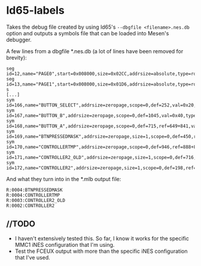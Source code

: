# ld65-labels

Takes the debug file created by using ld65's `--dbgfile <filename>.nes.db` option and outputs a symbols file that can be loaded into Mesen's debugger.

A few lines from a dbgfile *.nes.db (a lot of lines have been removed for brevity):

```
seg	id=12,name="PAGE0",start=0x008000,size=0x02CC,addrsize=absolute,type=ro,oname="bin/runner.nes",ooffs=16
seg	id=13,name="PAGE1",start=0x008000,size=0x01D6,addrsize=absolute,type=ro,oname="bin/runner.nes",ooffs=16400
s
[...]
sym	id=166,name="BUTTON_SELECT",addrsize=zeropage,scope=0,def=252,val=0x20,type=equ
sym	id=167,name="BUTTON_B",addrsize=zeropage,scope=0,def=1045,val=0x40,type=equ
sym	id=168,name="BUTTON_A",addrsize=zeropage,scope=0,def=715,ref=649+841,val=0x80,type=equ
sym	id=169,name="BTNPRESSEDMASK",addrsize=zeropage,size=1,scope=0,def=450,ref=90+777+226+581+366+682+452,val=0x4,seg=4,type=lab
sym	id=170,name="CONTROLLERTMP",addrsize=zeropage,scope=0,def=946,ref=888+851+34+196+599,val=0x4,seg=4,type=lab
sym	id=171,name="CONTROLLER2_OLD",addrsize=zeropage,size=1,scope=0,def=716,ref=1078+1060,val=0x3,seg=4,type=lab
sym	id=172,name="CONTROLLER2",addrsize=zeropage,size=1,scope=0,def=198,ref=65+396+804,val=0x2,seg=4,type=lab
```

And what they turn into in the *.mlb output file:

```
R:0004:BTNPRESSEDMASK
R:0004:CONTROLLERTMP
R:0003:CONTROLLER2_OLD
R:0002:CONTROLLER2
```

## //TODO

- I haven't extensively tested this.  So far, I know it works for the specific MMC1 iNES configuration that I'm using.
- Test the FCEUX output with more than the specific iNES configuration that I've used.
